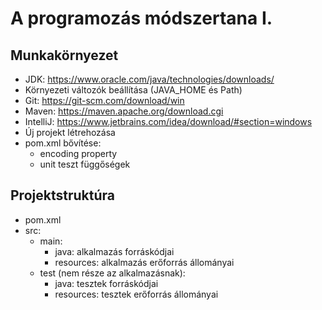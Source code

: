 # A programozás módszertana I.

## Munkakörnyezet

* JDK: https://www.oracle.com/java/technologies/downloads/
* Környezeti változók beállítása (JAVA_HOME és Path)
* Git: https://git-scm.com/download/win
* Maven: https://maven.apache.org/download.cgi
* IntelliJ: https://www.jetbrains.com/idea/download/#section=windows
* Új projekt létrehozása
* pom.xml bővítése:
    * encoding property
    * unit teszt függőségek

## Projektstruktúra

* pom.xml
* src:
    * main:
        * java: alkalmazás forráskódjai
        * resources: alkalmazás erőforrás állományai
    * test (nem része az alkalmazásnak):
        * java: tesztek forráskódjai
        * resources: tesztek erőforrás állományai
